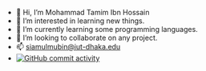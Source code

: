 - 👋 Hi, I’m Mohammad Tamim Ibn Hossain
- 👀 I’m interested in learning new things.
- 🌱 I’m currently learning some programming languages.
- 💞️ I’m looking to collaborate on any project.
- 📫 siamulmubin@iut-dhaka.edu
- [![GitHub commit activity](https://img.shields.io/github/commit-activity/m/Tamim200042130/Tamim200042130?label=Total%20Commits)](https://github.com/Tamim200042130)


<!---
Tamim200042130/Tamim200042130 is a ✨ special ✨ repository because its `README.md` (this file) appears on your GitHub profile.
You can click the Preview link to take a look at your changes.
--->
